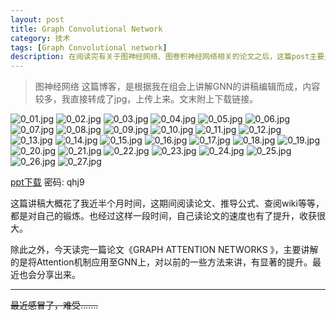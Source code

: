 ```yaml
---
layout: post
title: Graph Convolutional Network
category: 技术
tags: [Graph Convolutional network]
description: 在阅读完有关于图神经网络、图卷积神经网络相关的论文之后，这篇post主要是对图卷积神经网络进行总结。
---
```

<head>
    <script src="https://cdn.mathjax.org/mathjax/latest/MathJax.js?config=TeX-AMS-MML_HTMLorMML" type="text/javascript"></script>
    <script type="text/x-mathjax-config">
        MathJax.Hub.Config({
            tex2jax: {
            skipTags: ['script', 'noscript', 'style', 'textarea', 'pre'],
            inlineMath: [['$','$']]
            }
        });
    </script>
</head>

>图神经网络
这篇博客，是根据我在组会上讲解GNN的讲稿编辑而成，内容较多，我直接转成了jpg，上传上来。文末附上下载链接。

![0_01.jpg](https://ws1.sinaimg.cn/large/006CCxP6gy1g76y640lfvj30zk0k0myp.jpg)
![0_02.jpg](https://ws1.sinaimg.cn/large/006CCxP6gy1g76y6tdsdxj30zk0k0q4e.jpg)
![0_03.jpg](https://ws1.sinaimg.cn/large/006CCxP6gy1g76y7qgosrj30zk0k03zb.jpg)
![0_04.jpg](https://ws1.sinaimg.cn/large/006CCxP6gy1g76y7vglfdj30zk0k0jw5.jpg)
![0_05.jpg](https://ws1.sinaimg.cn/large/006CCxP6gy1g76y849ktrj30zk0k0n1e.jpg)
![0_06.jpg](https://ws1.sinaimg.cn/large/006CCxP6gy1g76y888dduj30zk0k0779.jpg)
![0_07.jpg](https://ws1.sinaimg.cn/large/006CCxP6gy1g76y8hrlsej30zk0k0tbm.jpg)
![0_08.jpg](https://ws1.sinaimg.cn/large/006CCxP6gy1g76y8mfalxj30zk0k0gmf.jpg)
![0_09.jpg](https://ws1.sinaimg.cn/large/006CCxP6gy1g76y8zpz9ij30zk0k0dmf.jpg)
![0_10.jpg](https://ws1.sinaimg.cn/large/006CCxP6gy1g76y9403wbj30zk0k0jvl.jpg)
![0_11.jpg](https://ws1.sinaimg.cn/large/006CCxP6gy1g76ya2kygtj30zk0k0my4.jpg)
![0_12.jpg](https://ws1.sinaimg.cn/large/006CCxP6gy1g76ya7p4osj30zk0k0tdu.jpg)
![0_13.jpg](https://ws1.sinaimg.cn/large/006CCxP6gy1g76yad65ttj30zk0k0wis.jpg)
![0_14.jpg](https://ws1.sinaimg.cn/large/006CCxP6gy1g76yaj73k7j30zk0k043f.jpg)
![0_15.jpg](https://ws1.sinaimg.cn/large/006CCxP6gy1g76yan4si0j30zk0k077x.jpg)
![0_16.jpg](https://ws1.sinaimg.cn/large/006CCxP6gy1g76yaryzvvj30zk0k00wc.jpg)
![0_17.jpg](https://ws1.sinaimg.cn/large/006CCxP6gy1g76yavwynvj30zk0k0wf9.jpg)
![0_18.jpg](https://ws1.sinaimg.cn/large/006CCxP6gy1g76yb8ppo6j30zk0k0766.jpg)
![0_19.jpg](https://ws1.sinaimg.cn/large/006CCxP6gy1g76ybcvxbyj30zk0k0tbm.jpg)
![0_20.jpg](https://ws1.sinaimg.cn/large/006CCxP6gy1g76ybicmgrj30zk0k0ju8.jpg)
![0_21.jpg](https://ws1.sinaimg.cn/large/006CCxP6gy1g76ybndq1lj30zk0k0gmm.jpg)
![0_22.jpg](https://ws1.sinaimg.cn/large/006CCxP6gy1g76ybsp16gj30zk0k0wkr.jpg)
![0_23.jpg](https://ws1.sinaimg.cn/large/006CCxP6gy1g76ybwrvnbj30zk0k079l.jpg)
![0_24.jpg](https://ws1.sinaimg.cn/large/006CCxP6gy1g76yc2gng6j30zk0k0t9k.jpg)
![0_25.jpg](https://ws1.sinaimg.cn/large/006CCxP6gy1g76yc72fm1j30zk0k041y.jpg)
![0_26.jpg](https://ws1.sinaimg.cn/large/006CCxP6gy1g76ycc4ns5j30zk0k0dgp.jpg)
![0_27.jpg](https://ws1.sinaimg.cn/large/006CCxP6gy1g76ycgbgr7j30zk0k0n0p.jpg)

[ppt下载](https://pan.baidu.com/s/1GdlfsaWsnrKRaCYSpeBU2A)  密码: qhj9

这篇讲稿大概花了我近半个月时间，这期间阅读论文、推导公式、查阅wiki等等，都是对自己的锻炼。也经过这样一段时间，自己读论文的速度也有了提升，收获很大。

除此之外，今天读完一篇论文《GRAPH ATTENTION NETWORKS 》，主要讲解的是将Attention机制应用至GNN上，对以前的一些方法来讲，有显著的提升。最近也会分享出来。
___
~~最近感冒了，难受.......~~